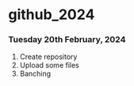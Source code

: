 # github_2024

### Tuesday 20th February, 2024

1. Create repository
2. Upload some files
3. Banching
